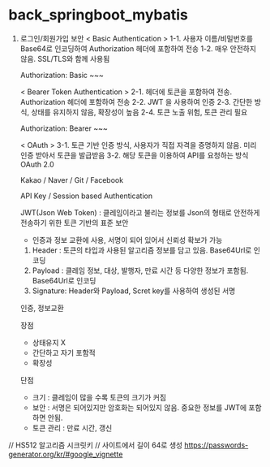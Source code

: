 # back_springboot_mybatis

1. 로그인/회원가입 보안
   < Basic Authentication >
   1-1. 사용자 이름/비밀번호를 Base64로 인코딩하여 Authorization 헤더에 포함하여 전송
   1-2. 매우 안전하지 않음. SSL/TLS와 함께 사용됨

   Authorization: Basic ~~~

   < Bearer Token Authentication >
   2-1. 헤더에 토큰을 포함하여 전송. Authorization 헤더에 포함하여 전송
   2-2. JWT 을 사용하여 인증
   2-3. 간단한 방식, 상태를 유지하지 않음, 확장성이 높음
   2-4. 토큰 노출 위험, 토큰 관리 필요

   Authorization: Bearer ~~~

   < OAuth >
   3-1. 토큰 기반 인증 방식, 사용자가 직접 자격을 증명하지 않음. 미리 인증 받아서 토큰을 발급받음
   3-2. 해당 토큰을 이용하여 API를 요청하는 방식 OAuth 2.0

   Kakao / Naver / Git / Facebook

   API Key / Session based Authentication

   JWT(Json Web Token) : 클레임이라고 불리는 정보를 Json의 형태로 안전하게 전송하기 위한 토큰 기반의 표준 보안
   - 인증과 정보 교환에 사용, 서명이 되어 있어서 신뢰성 확보가 가능
   1) Header : 토큰의 타입과 사용된 알고리즘 정보를 담고 있음. Base64Url로 인코딩
   2) Payload : 클레임 정보, 대상, 발행자, 만료 시간 등 다양한 정보가 포함됨. Base64Url로 인코딩
   3) Signature: Header와 Payload, Scret key를 사용하여 생성된 서명

   인증, 정보교환

   장점
   - 상태유지 X
   - 간단하고 자기 포함적
   - 확장성

   단점
   - 크기 : 클레임이 많을 수록 토큰의 크기가 커짐
   - 보안 : 서명은 되어있지만 암호화는 되어있지 않음. 중요한 정보를 JWT에 포함하면 안됨.
   - 토큰 관리 : 만료 시간, 갱신 



// HS512 알고리즘 시크릿키
// 사이트에서 길이 64로 생성
https://passwords-generator.org/kr/#google_vignette
